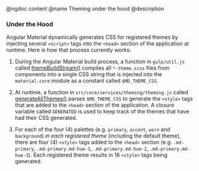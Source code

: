 @ngdoc content
@name Theming under the hood
@description

### Under the Hood

Angular Material dynamically generates CSS for registered themes by injecting several
`<script>` tags into the `<head>` section of the application at runtime. Here is how
that process currently works:

1. During the Angular Material build process, a function in `gulp/util.js` called
[themeBuildStream()](https://github.com/angular/material/blob/master/gulp/util.js#L223)
compiles all `*-theme.scss` files from components into a single CSS string that is
injected into the `material.core` module as a constant called `$MD_THEME_CSS`.

1. At runtime, a function in `src/core/services/theming/theming.js` called
[generateAllThemes()](https://github.com/angular/material/blob/master/src/core/services/theming/theming.js#L917)
parses `$MD_THEME_CSS` to generate the `<style>` tags that are added to the `<head>`
section of the application. A closure variable called `GENERATED` is used to keep track
of the themes that have had their CSS generated.

1. For each of the four (4) palettes (e.g. `primary`, `accent`, `warn` and `background`)
*in each registered theme* (including the default theme), there are four (4) `<style>`
tags added to the `<head>` section (e.g. `.md-primary`, `.md-primary.md-hue-1`,
`.md-primary.md-hue-2`, `.md-primary.md-hue-3`). Each registered theme
results in 16 `<style>` tags being generated. 
